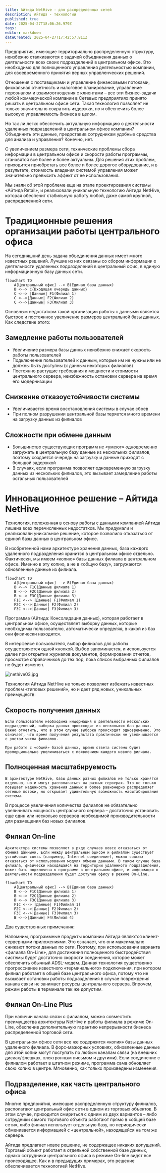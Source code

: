 ```yaml
---
title: Айтида NetHive - для распределенных сетей
description: Айтида - технологии
published: true
date: 2025-04-27T18:06:26.979Z
tags: 
editor: markdown
dateCreated: 2025-04-27T17:42:57.811Z
---
```


Предприятия, имеющие территориально распределенную структуру, неизбежно сталкиваются с задачей объединения данных о деятельности всех своих подразделений в центральном офисе. Это необходимо для полноценного управления деятельностью компании, для своевременного принятия верных управленческих решений.

Отношения с поставщиками и управление финансовыми потоками, фискальная отчетность и налоговое планирование, управление персоналом и взаимоотношения с клиентами – все эти бизнес-задачи любой коммерческой компании в Сетевых предприятиях принято решать в центральном офисе сети. Такая технология позволяет не только значительно сократить издержки, но и обеспечить более высокую управляемость бизнеса в целом.

Но так ли легко обеспечить актуальную информацию о деятельности удаленных подразделений в центральном офисе компании? Объединить эти данные, предоставив сотрудникам удобные средства для анализа и управления? Конечно, нет.

С увеличением размера сети, технические проблемы сбора информации в центральном офисе и скорости работы программы, становятся все более и более актуальны. Для решения этих проблем, приходится приобретать все более и более дорогое оборудование, и в результате, стоимость владения системой управления может значительно превысить эффект от ее использования.

Мы знали об этой проблеме еще на этапе проектирования системы «Айтида Retail», и реализовали уникальную технологию Айтида NetHive, которая обеспечит стабильную работу любой, даже самой крупной, распределенной сети.

# Традиционные решения организации работы центрального офиса
На сегодняшний день задача объединения данных имеет много известных решений. Лучшие из них связаны со сбором информации о деятельности удаленных подразделений в центральный офис, в единую информационную базу данных сети.

```mermaid
flowchart TD
    A[Центральный офис] --> B(Единая база данных)
    B <--> C{Входящая очередь данных}
    C <--> |Данные| F1(Филиал 1)
    C <-->|Данные| F2(Филиал 2)
    C <-->|Данные| F3(Филиал 3)
```

Основным недостатком такой организации работы с данными является быстрое и постоянное увеличение размеров центральной базы данных. Как следствие этого:

## Замедление работы пользователей
- Увеличение размера базы данных неизбежно снижает скорость работы пользователей
- Подключение пользователей к данным, которые им не нужны или не должны быть доступны (к данным некоторых филиалов)
- Постоянно растущие требования к мощности и стоимости центрального сервера, неизбежность остановки сервера на время его модернизации
## Снижение отказоустойчивости системы
- Увеличивается время восстановления системы в случае сбоев
- При полном разрушении центральной базы теряется много времени на загрузку данных из филиалов
## Сложности при обмене данным
- Большинство существующих программ не «умеют» одновременно загружать в центральную базу данные из нескольких филиалов, поэтому создается очередь на загрузку и данные приходят с большой задержкой
- В случаях, если программа позволяет одновременную загрузку данных из нескольких филиалов, это вызывает замедление работы остальных пользователей

# Инновационное решение – Айтида NetHive
Технология, положенная в основу работы с данными компанией Айтида лишена всех перечисленных недостатков. Мы придумали и реализовали уникальное решение, которое позволило отказаться от единой базы данных в центральном офисе.

В изобретенной нами архитектуре хранения данных, база каждого удаленного подразделения хранится в центральном офисе отдельно. Фактически, мы имеем «копию» базы данных филиала в центральном офисе. Именно в эту копию, а не в «общую базу», загружаются обновленные данные из филиала.

```mermaid
flowchart TD
    A[Центральный офис] --> B(Единая база данных)
    B <--> F1C(Данные филиала 1)
    B <--> F2C(Данные филиала 2)
    B <--> F3C(Данные филиала 3)
    F1C <--> |Данные| F1(Филиал 1)
    F2C <-->|Данные| F2(Филиал 2)
    F3C <-->|Данные| F3(Филиал 3)
```

Программа (Айтида: Консолидация данных), которая работает в центральном офисе, осуществляет выборку данных, которые необходимы пользователю, автоматически определяя, в какой из баз они физически находятся.

В интерфейсе пользователя, выбор филиалов для работы осуществляется одной кнопкой. Выбор запоминается, и используется далее при открытии журналов документов, формировании отчетов, просмотре справочников до тех пор, пока список выбранных филиалов не будет изменен.

![nethive03.jpg](/images/metodology/recomendations/nethive03.jpg)

Технология Айтида NetHive не только позволяет избежать известных проблем «типовых решений», но и дает ряд новых, уникальных преимуществ:
## Скорость получения данных
	Если пользователю необходима информация о деятельности нескольких подразделений, выборка данных происходит из нескольких баз данных. Важно отметить, что в этом случае выборка происходит одновременно. Это означает, что время получения результата практически не увеличивается с ростом числа филиалов.

	При работе с «общей» базой данных, время ответа системы будет пропорционально увеличиваться с появлением каждого нового филиала.

## Полноценная масштабируемость
	В архитектуре NetHive, базы данных разных филиалов не только хранятся отдельно, но и могут располагаться на разных серверах. Это не только повышает надежность хранения данных и более равномерно распределяет сетевые потоки, но открывает удивительную возможность масштабирования системы.
  В процессе увеличения количества филиалов не обязательно увеличивать мощность центрального сервера – достаточно установить еще один или несколько серверов необходимой производительности для размещения баз новых филиалов.
  
## Филиал On-line
	Архитектура системы позволяет в ряде случаев вовсе отказаться от обмена данными. Если между центральным офисом и филиалом существует устойчивая связь (например, Internet соединение), можно совсем отказаться от использования модуля обмена данными. В таком случае база филиала, физически находящаяся на территории удаленного подразделения, может быть подключена к программе в центральном офисе, и информация о деятельности подразделения будет доступна офису в режиме On-Line.
  
```mermaid
flowchart TD
    A[Центральный офис] --> B(Единая база данных)
    B <--> F1C(Данные филиала 1)
    B <--> F2C(Данные филиала 2)
    B <--> F3C(Данные филиала 3)
    F1C <--> |Данные| F1(Филиал 1)
    F2C <-->|Данные| F2(Филиал 2)
    F3C <-->|Данные| F3(Филиал 3)
    B <-->|Данные| F4(Филиал 4)
```

Два существенных примечания:

Напомним, программные продукты компании Айтида являются клиент-серверными приложениями. Это означает, что они максимально снижают потоки данных по сети. Поэтому, при использовании варианта «филиала On-Line», для достижения полноценного быстродействия системы будет достаточно скорости соединения, которое может обеспечить обычный ADSL-модем.
Данная технология существенно прогрессивнее известного «терминального» подключения, при котором филиал работает в общей базе центрального офиса, потому что не вызывает остановки работы подразделения в случае повреждения канала связи не занимает ресурсы центрального сервера. Впрочем, режим работы в терминале так же допустим.

## Филиал On-Line Plus

При наличии канала связи с филиалом, можно совместить преимущества архитектуры NetHive и работы филиала в режиме On-Line, обеспечив дополнительную гарантию непрерывности бизнеса распределенной торговой сети.

В центральном офисе сети все же содержится «копия» базы данных удаленного филиала. В форс-мажорных условиях, обновленные данные для этой копии могут поступать по любым каналам связи (на внешних дисках/флешках, электронным письмом и другими). Если соединение с филиалом работает в штатном режиме, программа сама обновляет свою копию в центре. Мгновенно, как только произведены изменения.

## Подразделение, как часть центрального офиса

Многие предприятия, имеющие распределенную структуру филиалов, располагают центральный офис сети в одном из торговых объектов. В этом случае, приходится смириться с одним из двух вариантов – либо сотрудники самого торгового объекта работают прямо в «общей базе сети», либо филиал использует отдельную базу, но периодически обменивается информацией с «центральной», находящейся на том же сервере.

Айтида предлагает новое решение, не содержащее никаких допущений. Торговый объект работает в отдельной собственной базе данных, однако сотрудники центрального офиса в режиме On-line видят все происходящее. Как и в предыдущих примерах, это решение обеспечивается технологией NetHive.
